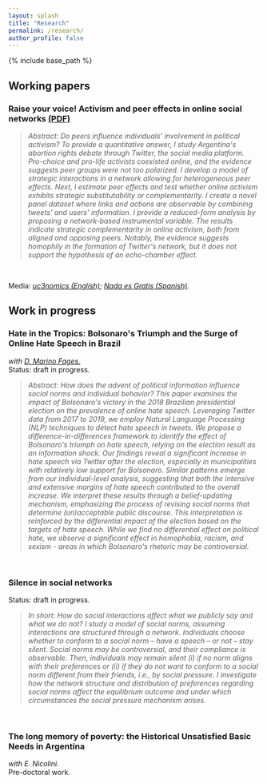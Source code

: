 ```yaml
---
layout: splash
title: "Research"
permalink: /research/
author_profile: false
---
```



{% include base_path %}


## Working papers

### Raise your voice! Activism and peer effects in online social networks [(PDF)](https://alejandraagustinamartinez.github.io/files/raise_your_voice.pdf)

> *Abstract: Do peers influence individuals' involvement in political activism? To provide a quantitative answer, I study Argentina's abortion rights debate through Twitter, the social media platform. Pro-choice and pro-life activists coexisted online, and the evidence suggests peer groups were not too polarized. I develop a model of strategic interactions in a network allowing for heterogeneous peer effects. Next, I estimate peer effects and test whether online activism exhibits strategic substitutability or complementarity. I create a novel panel dataset where links and actions are observable by combining tweets' and users' information. I provide a reduced-form analysis by proposing a network-based instrumental variable. The results indicate strategic complementarity in online activism, both from aligned and opposing peers. Notably, the evidence suggests homophily in the formation of Twitter's network, but it does not support the hypothesis of an echo-chamber effect.*
<br>

Media: *[uc3nomics (English)](https://uc3nomics.uc3m.es/peer-effects-political-activism-and-social-media/);
[Nada es Gratis (Spanish)](https://nadaesgratis.es/admin/activismo-efectos-de-pares-y-redes-sociales).*
 

## Work in progress

### Hate in the Tropics: Bolsonaro's Triumph and the Surge of Online Hate Speech in Brazil
*with [D. Marino Fages.](https://sites.google.com/view/diegomarinofages)* <br>
Status: draft in progress.
> *Abstract: How does the advent of political information influence social norms and individual behavior? This paper examines the impact of Bolsonaro's victory in the 2018 Brazilian presidential election on the prevalence of online hate speech. Leveraging Twitter data from 2017 to 2019, we employ Natural Language Processing (NLP) techniques to detect hate speech in tweets. We propose a difference-in-differences framework to identify the effect of Bolsonaro's triumph on hate speech, relying on the election result as an information shock. Our findings reveal a significant increase in hate speech via Twitter after the election, especially in municipalities with relatively low support for Bolsonaro. Similar patterns emerge from our individual-level analysis, suggesting that both the intensive and extensive margins of hate speech contributed to the overall increase. We interpret these results through a belief-updating mechanism, emphasizing the process of revising social norms that determine (un)acceptable public discourse. This interpretation is reinforced by the differential impact of the election based on the targets of hate speech. While we find no differential effect on political hate, we observe a significant effect in homophobia, racism, and sexism - areas in which Bolsonaro's rhetoric may be controversial.*

<br>

### Silence in social networks
Status: draft in progress.
> *In short: How do social interactions affect what we publicly say and what we do not? I study a model of social norms, assuming interactions are structured through a network. Individuals choose whether to conform to a social norm – have a speech – or not – stay silent. Social norms may be controversial, and their compliance is observable. Then, individuals may remain silent (i) if no norm aligns with their preferences or (ii) if they do not want to conform to a social norm different from their friends, i.e., by social pressure. I investigate how the network structure and distribution of preferences regarding social norms affect the equilibrium outcome and under which circumstances the social pressure mechanism arises.*

<br>

### The long memory of poverty: the Historical Unsatisfied Basic Needs in Argentina
*with E. Nicolini.* <br>
Pre-doctoral work.
<br>





